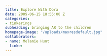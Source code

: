 ```yaml
---
title: Explore With Dora
date: 2009-06-15 18:55:00 Z
categories:
- tinkerings
subheading: bringing AR to the children
homepage-image: "/uploads/maxresdefault.jpg"
collaborators:
- name: Melanie Hunt
  linke: 
---
```


